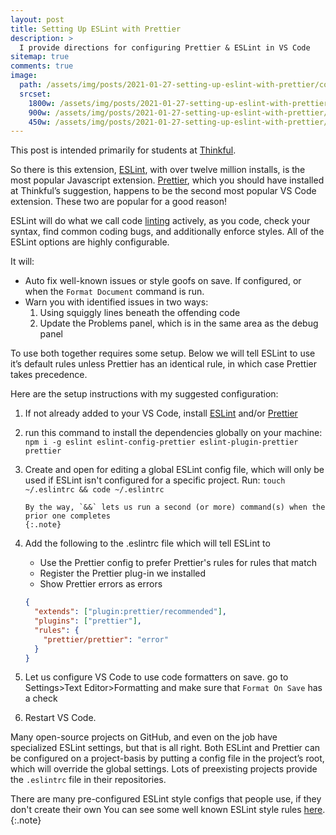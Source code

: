 ```yaml
---
layout: post
title: Setting Up ESLint with Prettier
description: >
  I provide directions for configuring Prettier & ESLint in VS Code
sitemap: true
comments: true
image:
  path: /assets/img/posts/2021-01-27-setting-up-eslint-with-prettier/cover.png
  srcset:
    1800w: /assets/img/posts/2021-01-27-setting-up-eslint-with-prettier/cover.png
    900w: /assets/img/posts/2021-01-27-setting-up-eslint-with-prettier/cover@0,5x.png
    450w: /assets/img/posts/2021-01-27-setting-up-eslint-with-prettier/cover@0,25x.png
---
```


This post is intended primarily for students at [Thinkful](https://www.thinkful.com/).

So there is this extension, [ESLint](https://marketplace.visualstudio.com/items?itemName=dbaeumer.vscode-eslint),
with over twelve million installs, is the most popular Javascript extension.
[Prettier](https://marketplace.visualstudio.com/items?itemName=esbenp.prettier-vscode),
which you should have installed at Thinkful’s suggestion, happens to be the
second most popular VS Code extension. These two are popular for a good reason!

ESLint will do what we call code [linting](<https://en.wikipedia.org/wiki/Lint_(software)>)
actively, as you code, check your syntax, find common coding bugs, and
additionally enforce styles. All of the ESLint options are highly configurable.

It will:

- Auto fix well-known issues or style goofs on save. If configured, or when the
  `Format Document` command is run.
- Warn you with identified issues in two ways:
  1.  Using squiggly lines beneath the offending code
  2.  Update the Problems panel, which is in the same area as the debug panel

To use both together requires some setup. Below we will tell ESLint to use it’s
default rules unless Prettier has an identical rule, in which case Prettier
takes precedence.

Here are the setup instructions with my suggested configuration:

1.  If not already added to your VS Code, install [ESLint](https://marketplace.visualstudio.com/items?itemName=dbaeumer.vscode-eslint)
    and/or [Prettier](https://marketplace.visualstudio.com/items?itemName=esbenp.prettier-vscode)
2.  run this command to install the dependencies globally on your machine: 
    `npm i -g eslint eslint-config-prettier eslint-plugin-prettier prettier`
3.  Create and open for editing a global ESLint config file, which will only be
    used if ESLint isn't configured for a specific project. Run:
    `touch ~/.eslintrc && code ~/.eslintrc`

        By the way, `&&` lets us run a second (or more) command(s) when the
        prior one completes
        {:.note}

4.  Add the following to the .eslintrc file which will tell ESLint to

    - Use the Prettier config to prefer Prettier's rules for rules that match
    - Register the Prettier plug-in we installed
    - Show Prettier errors as errors

    ```json
    {
      "extends": ["plugin:prettier/recommended"],
      "plugins": ["prettier"],
      "rules": {
        "prettier/prettier": "error"
      }
    }
    ```

5.  Let us configure VS Code to use code formatters on save. go to Settings>Text
    Editor>Formatting and make sure that `Format On Save` has a check
6.  Restart VS Code.

Many open-source projects on GitHub, and even on the job have specialized ESLint
settings, but that is all right. Both ESLint and Prettier can be configured on a
project-basis by putting a config file in the project’s root, which will
override the global settings. Lots of preexisting projects provide the
`.eslintrc` file in their repositories.

There are many pre-configured ESLint style configs that people use, if they
don't create their own You can see some well known ESLint style rules [here](https://github.com/dustinspecker/awesome-eslint#configs-by-well-known-companiesorganizations).
{:.note}

